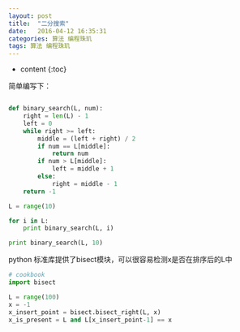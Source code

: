 ```yaml
---
layout: post
title:  "二分搜索"
date:   2016-04-12 16:35:31
categories: 算法 编程珠玑
tags: 算法 编程珠玑
---
```


* content
{:toc}


简单编写下：

```python

def binary_search(L, num):
    right = len(L) - 1
    left = 0
    while right >= left:
        middle = (left + right) / 2
        if num == L[middle]:
            return num
        if num > L[middle]:
            left = middle + 1
        else:
            right = middle - 1
    return -1

L = range(10)

for i in L:
    print binary_search(L, i)

print binary_search(L, 10)

```

python 标准库提供了bisect模块，可以很容易检测x是否在排序后的L中

```python
# cookbook
import bisect

L = range(100)
x = -1
x_insert_point = bisect.bisect_right(L, x)
x_is_present = L and L[x_insert_point-1] == x

```
